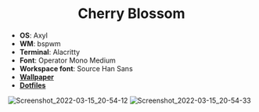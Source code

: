 
<h1 align="center">
    Cherry Blossom
</h1>

* **OS**: Axyl
* **WM**: bspwm
* **Terminal**: Alacritty
* **Font**: Operator Mono Medium
* **Workspace font**: Source Han Sans
* **[Wallpaper](https://github.com/mariejie/Dotfiles-AxylOS-bspwm-2022/blob/main/.config/bspwm/wallpaper.jpg)**
* **[Dotfiles](https://github.com/mariejie/Dotfiles-AxylOS-bspwm-2022)**

![Screenshot_2022-03-15_20-54-12](https://user-images.githubusercontent.com/83217673/158393309-8cc05331-991c-4717-994b-55a2a2900fb7.png)
![Screenshot_2022-03-15_20-54-33](https://user-images.githubusercontent.com/83217673/158393337-fbd198e8-6464-4204-b9d3-23f94f0149f5.png)
